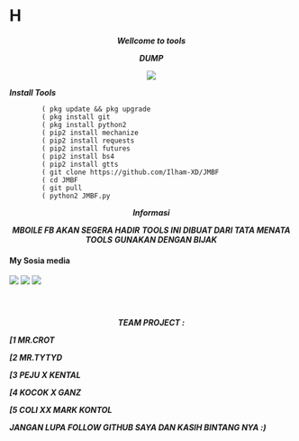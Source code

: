 # H
<p align="center">
<i> <b> Wellcome to tools </b> </i>
</p>
<p align="center">
<i> <b>     DUMP </b> </i>
</p>
<p align="center">
<img src="https://user-images.githubusercontent.com/87571831/155879497-369f8a6d-1bcd-41fc-b2a8-4e6e217c9246.jpg">
</p>
<p align="center">

<i> <b>  Install Tools</b> </i>
</p>
           
           
            ( pkg update && pkg upgrade
            ( pkg install git
            ( pkg install python2
            ( pip2 install mechanize
            ( pip2 install requests
            ( pip2 install futures
            ( pip2 install bs4
            ( pip2 install gtts
            ( git clone https://github.com/Ilham-XD/JMBF
            ( cd JMBF
            ( git pull
            ( python2 JMBF.py
            
<p align="center">
<i> <b>  Informasi</b> </i>
</p>
<p align="center">
<i> <b>  MBOILE FB AKAN SEGERA HADIR</b> </i>
<i> <b>  TOOLS INI DIBUAT DARI TATA MENATA TOOLS</b> </i>
<i> <b>  GUNAKAN DENGAN BIJAK</b> </i>

####    My Sosia media
[![](https://img.shields.io/badge/Facebook-blue?logo=Facebook&logoColor=blue&labelColor=white)](https://www.facebook.com/Hammstor)
[![](https://img.shields.io/badge/Facebook-blue?logo=Facebook&logoColor=blue&labelColor=white)](https://www.facebook.com/Hammstor)
[![](https://img.shields.io/badge/Whatsapp-CHAT-red?logo=Whatsapp&logoColor=Brightgreen&labelColor=white)](https://wa.me/6282370472429?text=Asalamualaikum+bang) <br><br>
#
  
  
<p align="center">
<i> <b> TEAM PROJECT : </b> </i>
</p
  <p align="center">
<i> <b>               [1 MR.CROT</b> </i>
</p

  <p align="center">
<i> <b>               [2 MR.TYTYD</b> </i>
</p
<p align="center">
<i> <b>               [3 PEJU X KENTAL</b> </i>
</p
<p align="center">
<i> <b>               [4 KOCOK X GANZ</b> </i> 
</p
<p align="center">
<i> <b>      [5 COLI XX MARK KONTOL</b> </i>
</p
<p align="center">
<i> <b>   JANGAN LUPA FOLLOW GITHUB SAYA DAN KASIH BINTANG NYA :) </b> </i>
</p
   



